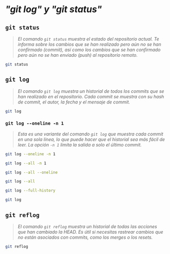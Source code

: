 # ***"git log" y "git status"***

## **`git status`**

> *El comando `git status` muestra el estado del repositorio actual. Te informa sobre los cambios que se han realizado pero aún no se han confirmado (commit), así como los cambios que se han confirmado pero aún no se han enviado (push) al repositorio remoto.*

```bash
git status
```

## **`git log`**

> *El comando `git log` muestra un historial de todos los commits que se han realizado en el repositorio. Cada commit se muestra con su hash de commit, el autor, la fecha y el mensaje de commit.*

```bash
git log
```

### **`git log --oneline -n 1`**

> *Esta es una variante del comando `git log` que muestra cada commit en una sola línea, lo que puede hacer que el historial sea más fácil de leer. La opción `-n 1` limita la salida a solo el último commit.*

```bash
git log --oneline -n 1
```

```bash
git log --all -n 1
```

```bash
git log --all --oneline
```

```bash
git log --all
```

```bash
git log --full-history
```

```bash
git log
```

## **`git reflog`**

> *El comando `git reflog` muestra un historial de todas las acciones que han cambiado la HEAD. Es útil si necesitas rastrear cambios que no están asociados con commits, como los merges o los resets.*

```bash
git reflog
```
